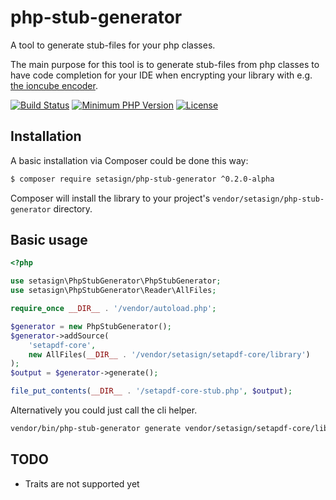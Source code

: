 # php-stub-generator
A tool to generate stub-files for your php classes.

The main purpose for this tool is to generate stub-files from php classes to have code 
completion for your IDE when encrypting your library with e.g. 
[the ioncube encoder](http://www.ioncube.com/php_encoder.php).

[![Build Status](https://travis-ci.org/Setasign/php-stub-generator.svg?branch=master)](https://travis-ci.org/Setasign/php-stub-generator)
[![Minimum PHP Version](http://img.shields.io/badge/php-%3E%3D%207.1-8892BF.svg)](https://php.net/)
[![License](https://img.shields.io/packagist/l/setasign/php-stub-generator.svg)](https://packagist.org/packages/setasign/php-stub-generator)

## Installation

A basic installation via Composer could be done this way:

```bash
$ composer require setasign/php-stub-generator ^0.2.0-alpha
```

Composer will install the library to your project's `vendor/setasign/php-stub-generator` directory.


## Basic usage

```php
<?php

use setasign\PhpStubGenerator\PhpStubGenerator;
use setasign\PhpStubGenerator\Reader\AllFiles;

require_once __DIR__ . '/vendor/autoload.php';

$generator = new PhpStubGenerator();
$generator->addSource(
    'setapdf-core',
    new AllFiles(__DIR__ . '/vendor/setasign/setapdf-core/library')
);
$output = $generator->generate();

file_put_contents(__DIR__ . '/setapdf-core-stub.php', $output);
```

Alternatively you could just call the cli helper.

```bash
vendor/bin/php-stub-generator generate vendor/setasign/setapdf-core/library setapdf-core-stub.php
```

## TODO
- Traits are not supported yet
